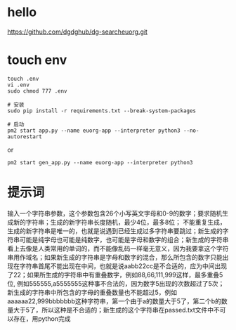 # hello
https://github.com/dgdghub/dg-searcheuorg.git

# touch env
```
touch .env
vi .env
sudo chmod 777 .env
```
```
# 安装
sudo pip install -r requirements.txt --break-system-packages
```
```
# 启动
pm2 start app.py --name euorg-app --interpreter python3 --no-autorestart
```
or
```
pm2 start gen_app.py --name euorg-app --interpreter python3
```
# 提示词
输入一个字符串参数，这个参数包含26个小写英文字母和0-9的数字；要求随机生成新的字符串；生成的新字符串长度随机，最少4位，最多8位； 不能重复生成，生成的新字符串是唯一的，也就是说遇到已经生成过多字符串要跳过；新生成的字符串可能是纯字母也可能是纯数字，也可能是字母和数字的组合；新生成的字符串看上去像是人类常用的单词的，而不能像乱码一样毫无意义，因为我要拿这个字符串用作域名；如果新生成的字符串是字母和数字的混合，那么所包含的数字只能出现在字符串首尾不能出现在中间，也就是说aabb22cc是不合适的，应为中间出现了22；如果所生成的字符串中有重叠数字，例如88,66,111,999这样，最多重叠5位, 例如555555,a5555555这种事不合法的，因为数字5出现的次数超过了5次；新生成的字符串中所包含的字母的重叠数量也不能超过5，例如aaaaaa22,999bbbbbbb这种字符串，第一个由于a的数量大于5了，第二个b的数量大于5了，所以这种是不合适的；新生成的这个字符串在passed.txt文件中不可以存在，用python完成